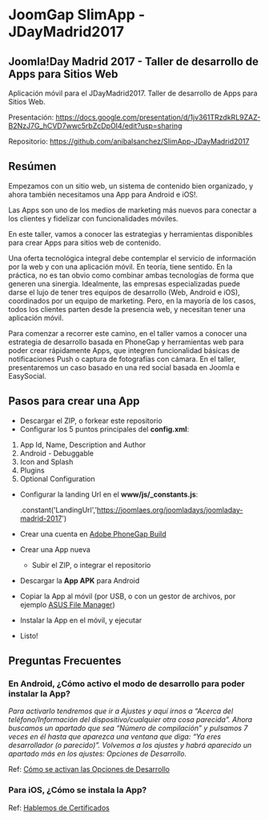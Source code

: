 
# JoomGap SlimApp - JDayMadrid2017

## Joomla!Day Madrid 2017 - Taller de desarrollo de Apps para Sitios Web

Aplicación móvil para el JDayMadrid2017. Taller de desarrollo de Apps para Sitios Web. 

Presentación: <https://docs.google.com/presentation/d/1jv361TRzdkRL9ZAZ-B2NzJ7G_hCVD7wwc5rbZcDpOI4/edit?usp=sharing>

Repositorio: <https://github.com/anibalsanchez/SlimApp-JDayMadrid2017>

## Resúmen

Empezamos con un sitio web, un sistema de contenido bien organizado, y ahora también necesitamos una App para Android e iOS!.

Las Apps son uno de los medios de marketing más nuevos para conectar a los clientes y fidelizar con funcionalidades móviles.

En este taller, vamos a conocer las estrategias y herramientas disponibles para crear Apps para sitios web de contenido.

Una oferta tecnológica integral debe contemplar el servicio de información por la web y con una aplicación móvil. En teoría, tiene sentido. En la práctica, no es tan obvio como combinar ambas tecnologías de forma que generen una sinergia. Idealmente, las empresas especializadas puede darse el lujo de tener tres equipos de desarrollo (Web, Android e iOS), coordinados por un equipo de marketing. Pero, en la mayoría de los casos, todos los clientes parten desde la presencia web, y necesitan tener una aplicación móvil.

Para comenzar a recorrer este camino, en el taller vamos a conocer una estrategia de desarrollo basada en PhoneGap y herramientas web para poder crear rápidamente Apps, que integren funcionalidad básicas de notificaciones Push o captura de fotografías con cámara. En el taller, presentaremos un caso basado en una red social basada en Joomla e EasySocial.

## Pasos para crear una App 

* Descargar el ZIP, o forkear este repositorio
* Configurar los 5 puntos principales del **config.xml**:

1. App Id, Name, Description and Author
2. Android - Debuggable
3. Icon and Splash
4. Plugins
5. Optional Configuration

* Configurar la landing Url en el **www/js/_constants.js**:

  .constant('LandingUrl','https://joomlaes.org/joomladays/joomladay-madrid-2017')

* Crear una cuenta en [Adobe PhoneGap Build](https://build.phonegap.com/apps)
* Crear una App nueva
    * Subir el ZIP, o integrar el repositorio
* Descargar la **App APK** para Android
* Copiar la App al móvil (por USB, o con un gestor de archivos, por ejemplo [ASUS File Manager](https://play.google.com/store/apps/details?id=com.asus.filemanager&hl=en))
* Instalar la App en el móvil, y ejecutar
* Listo!

## Preguntas Frecuentes

### En Android, ¿Cómo activo el modo de desarrollo para poder instalar la App?

*Para activarlo tendremos que ir a Ajustes y aquí irnos a “Acerca del teléfono/Información del dispositivo/cualquier otra cosa parecida”. Ahora buscamos un apartado que sea “Número de compilación” y pulsamos 7 veces en él hasta que aparezca una ventana que diga: “Ya eres desarrollador (o parecido)”. Volvemos a los ajustes y habrá aparecido un apartado más en los ajustes: Opciones de Desarrollo.*

Ref: [Cómo se activan las Opciones de Desarrollo](https://elandroidelibre.elespanol.com/2016/08/mejorar-rendimiento-desde-opciones-desarrollo.html)

### Para iOS, ¿Cómo se instala la App?

Ref: [Hablemos de Certificados](https://docs.google.com/presentation/d/1jv361TRzdkRL9ZAZ-B2NzJ7G_hCVD7wwc5rbZcDpOI4/edit#slide=id.g222ff88359_0_46)



